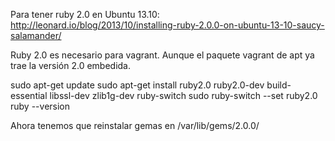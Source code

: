 Para tener ruby 2.0 en Ubuntu 13.10:
http://leonard.io/blog/2013/10/installing-ruby-2.0.0-on-ubuntu-13-10-saucy-salamander/

Ruby 2.0 es necesario para vagrant. Aunque el paquete vagrant de apt ya trae la versión 2.0 embedida.

sudo apt-get update
sudo apt-get install ruby2.0 ruby2.0-dev build-essential libssl-dev zlib1g-dev ruby-switch
sudo ruby-switch --set ruby2.0
ruby --version

Ahora tenemos que reinstalar gemas en /var/lib/gems/2.0.0/
